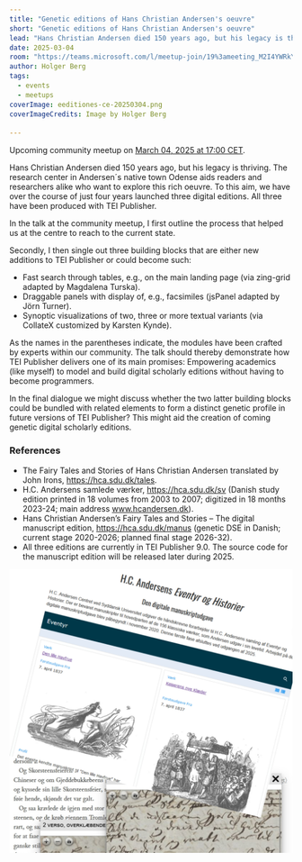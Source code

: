 ```yaml
---
title: "Genetic editions of Hans Christian Andersen's oeuvre"
short: "Genetic editions of Hans Christian Andersen's oeuvre"
lead: "Hans Christian Andersen died 150 years ago, but his legacy is thriving."
date: 2025-03-04
room: "https://teams.microsoft.com/l/meetup-join/19%3ameeting_M2I4YWRkYWMtNDI1ZC00YWJmLWI0YWItNDc3NGY2NDUxMjQz%40thread.v2/0?context=%7b%22Tid%22%3a%22bd21f2e9-9af5-42a1-8caf-eb264278467f%22%2c%22Oid%22%3a%227e4db3d1-dfdc-46a5-b4f2-aaea8a156edb%22%7d"
author: Holger Berg
tags:
  - events
  - meetups
coverImage: eeditiones-ce-20250304.png
coverImageCredits: Image by Holger Berg

---
```


Upcoming community meetup on [March 04, 2025 at 17:00 CET](https://www.timeanddate.com/worldclock/fixedtime.html?msg=e-editiones+community+meetup&iso=20250304T17&p1=1425&ah=1).

Hans Christian Andersen died 150 years ago, but his legacy is thriving. The research center in Andersen´s native town Odense aids readers and researchers alike who want to explore this rich oeuvre. To this aim, we have over the course of just four years launched three digital editions. All three have been produced with TEI Publisher.

In the talk at the community meetup, I first outline the process that helped us at the centre to reach to the current state.

Secondly, I then single out three building blocks that are either new additions to TEI Publisher or could become such:

* Fast search through tables, e.g., on the main landing page (via zing-grid adapted by Magdalena Turska).
* Draggable panels with display of, e.g., facsimiles (jsPanel adapted by Jörn Turner).
* Synoptic visualizations of two, three or more textual variants (via CollateX customized by Karsten Kynde).

As the names in the parentheses indicate, the modules have been crafted by experts within our community. The talk should thereby demonstrate how TEI Publisher delivers one of its main promises: Empowering academics (like myself) to model and build digital scholarly editions without having to become programmers.

In the final dialogue we might discuss whether the two latter building blocks could be bundled with related elements to form a distinct genetic profile in future versions of TEI Publisher? This might aid the creation of coming genetic digital scholarly editions.

### References

* The Fairy Tales and Stories of Hans Christian Andersen translated by John Irons, https://hca.sdu.dk/tales.
* H.C. Andersens samlede værker, https://hca.sdu.dk/sv (Danish study edition printed in 18 volumes from 2003 to 2007; digitized in 18 months 2023-24; main address www.hcandersen.dk).
* Hans Christian Andersen’s Fairy Tales and Stories – The digital manuscript edition, https://hca.sdu.dk/manus (genetic DSE in Danish; current stage 2020-2026; planned final stage 2026-32).
* All three editions are currently in TEI Publisher 9.0. The source code for the manuscript edition will be released later during 2025.

![](/img/eeditiones-ce-20250304.png)

